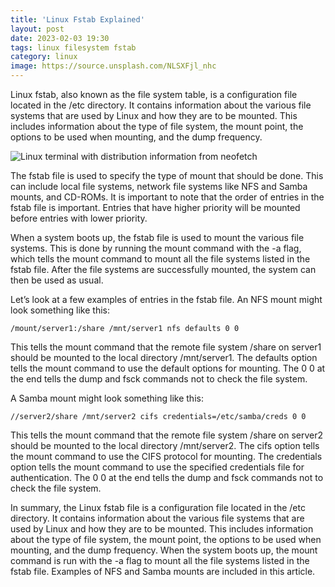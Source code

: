 ```yaml
---
title: 'Linux Fstab Explained'
layout: post
date: 2023-02-03 19:30
tags: linux filesystem fstab
category: linux
image: https://source.unsplash.com/NLSXFjl_nhc
---
```


Linux fstab, also known as the file system table, is a configuration file located in the /etc directory. It contains information about the various file systems that are used by Linux and how they are to be mounted. This includes information about the type of file system, the mount point, the options to be used when mounting, and the dump frequency.

![Linux terminal with distribution information from neofetch](https://source.unsplash.com/NLSXFjl_nhc)

The fstab file is used to specify the type of mount that should be done. This can include local file systems, network file systems like NFS and Samba mounts, and CD-ROMs. It is important to note that the order of entries in the fstab file is important. Entries that have higher priority will be mounted before entries with lower priority.

When a system boots up, the fstab file is used to mount the various file systems. This is done by running the mount command with the -a flag, which tells the mount command to mount all the file systems listed in the fstab file. After the file systems are successfully mounted, the system can then be used as usual.

Let’s look at a few examples of entries in the fstab file. An NFS mount might look something like this:

`/mount/server1:/share /mnt/server1 nfs defaults 0 0`

This tells the mount command that the remote file system /share on server1 should be mounted to the local directory /mnt/server1. The defaults option tells the mount command to use the default options for mounting. The 0 0 at the end tells the dump and fsck commands not to check the file system.

A Samba mount might look something like this:

`//server2/share /mnt/server2 cifs credentials=/etc/samba/creds 0 0`

This tells the mount command that the remote file system /share on server2 should be mounted to the local directory /mnt/server2. The cifs option tells the mount command to use the CIFS protocol for mounting. The credentials option tells the mount command to use the specified credentials file for authentication. The 0 0 at the end tells the dump and fsck commands not to check the file system.

In summary, the Linux fstab file is a configuration file located in the /etc directory. It contains information about the various file systems that are used by Linux and how they are to be mounted. This includes information about the type of file system, the mount point, the options to be used when mounting, and the dump frequency. When the system boots up, the mount command is run with the -a flag to mount all the file systems listed in the fstab file. Examples of NFS and Samba mounts are included in this article.
